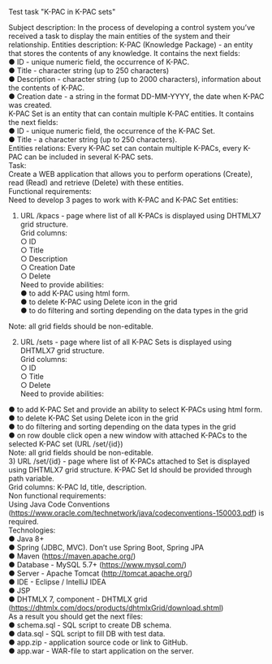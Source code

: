 Test task "K-PAC in K-PAC sets"

Subject description:
In the process of developing a control system you’ve received a task to display the main entities
of the system and their relationship.
Entities description:
K-PAC (Knowledge Package) - an entity that stores the contents of any knowledge. It contains
the next fields:  
● ID - unique numeric field, the occurrence of K-PAC.  
● Title - character string (up to 250 characters)  
● Description - character string (up to 2000 characters), information about the contents of
K-PAC.  
● Creation date - a string in the format DD-MM-YYYY, the date when K-PAC was created.  
K-PAC Set is an entity that can contain multiple K-PAC entities. It contains the next fields:  
● ID - unique numeric field, the occurrence of the K-PAC Set.  
● Title - a character string (up to 250 characters).  
Entities relations: Every K-PAC set can contain multiple K-PACs, every K-PAC can be included in several K-PAC sets.  
Task:  
Create a WEB application that allows you to perform operations (Create), read (Read) and retrieve (Delete) with these entities.  
Functional requirements:  
Need to develop 3 pages to work with K-PAC and K-PAC Set entities:  
1) URL /kpacs - page where list of all K-PACs is displayed using DHTMLX7 grid structure.  
Grid columns:  
○ ID  
○ Title  
○ Description  
○ Creation Date  
○ Delete  
Need to provide abilities:  
● to add K-PAC using html form.  
● to delete K-PAC using Delete icon in the grid  
● to do filtering and sorting depending on the data types in the grid  

Note: all grid fields should be non-editable.  

2) URL /sets - page where list of all K-PAC Sets is displayed using DHTMLX7 grid structure.  
Grid columns:  
○ ID  
○ Title  
○ Delete  
Need to provide abilities:  

● to add K-PAC Set and provide an ability to select K-PACs using html form.  
● to delete K-PAC Set using Delete icon in the grid  
● to do filtering and sorting depending on the data types in the grid  
● on row double click open a new window with attached K-PACs to the selected K-PAC set (URL /set/{id})  
Note: all grid fields should be non-editable.  
3) URL /set/{id} - page where list of K-PACs attached to Set is displayed using DHTMLX7 grid structure. K-PAC Set Id should be provided through path variable.  
Grid columns: K-PAC Id, title, description.  
Non functional requirements:  
Using Java Code Conventions (https://www.oracle.com/technetwork/java/codeconventions-150003.pdf) is required.  
Technologies:  
● Java 8+  
● Spring (JDBC, MVC). Don’t use Spring Boot, Spring JPA  
● Maven (https://maven.apache.org/)  
● Database - MySQL 5.7+ (https://www.mysql.com/)  
● Server - Apache Tomcat (http://tomcat.apache.org/)  
● IDE - Eclipse / IntelliJ IDEA  
● JSP  
● DHTMLX 7, component - DHTMLX grid  
(https://dhtmlx.com/docs/products/dhtmlxGrid/download.shtml)  
As a result you should get the next files:  
● schema.sql - SQL script to create DB schema.  
● data.sql - SQL script to fill DB with test data.  
● app.zip - application source code or link to GitHub.  
● app.war - WAR-file to start application on the server.  
